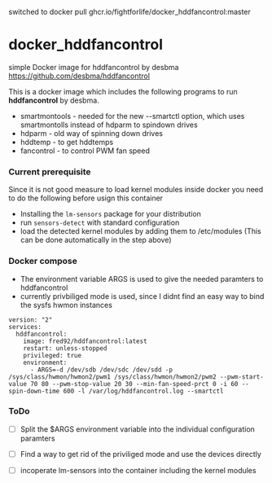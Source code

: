 switched to docker pull ghcr.io/fightforlife/docker_hddfancontrol:master


# docker_hddfancontrol
simple Docker image for hddfancontrol by desbma
https://github.com/desbma/hddfancontrol

This is a docker image which includes the following programs to run **hddfancontrol** by desbma.
- smartmontools - needed for the new --smartctl option, which uses smartmontolls instead of hdparm to spindown drives
- hdparm - old way of spinning down drives
- hddtemp - to get hddtemps
- fancontrol - to control PWM fan speed


### Current prerequisite
Since it is not good measure to load kernel modules inside docker you need to do the following before usign this container
- Installing the `lm-sensors` package for your distribution
- run `sensors-detect` with standard configuration
- load the detected kernel modules by adding them to /etc/modules (This can be done automatically in the step above)


### Docker compose
- The environment variable ARGS is used to give the needed paramters to hddfancontrol
- currently privbiliged mode is used, since I didnt find an easy way to bind the sysfs hwmon instances 
```
version: "2"
services:
  hddfancontrol:
    image: fred92/hddfancontrol:latest
    restart: unless-stopped
    privileged: true
    environment:
      - ARGS=-d /dev/sdb /dev/sdc /dev/sdd -p /sys/class/hwmon/hwmon2/pwm1 /sys/class/hwmon/hwmon2/pwm2 --pwm-start-value 70 80 --pwm-stop-value 20 30 --min-fan-speed-prct 0 -i 60 --spin-down-time 600 -l /var/log/hddfancontrol.log --smartctl
```

### ToDo
- [ ] Split the $ARGS environment variable into the individual configuration paramters
- [ ] Find a way to get rid of the priviliged mode and use the devices directly
- [ ] incoperate lm-sensors into the container including the kernel modules

